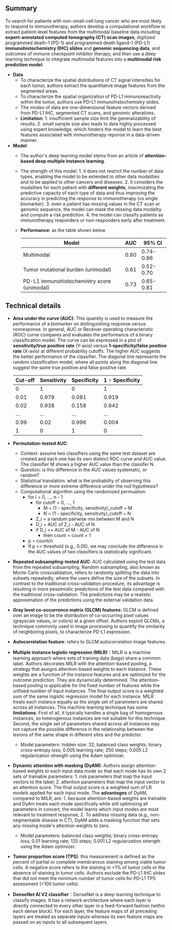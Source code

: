 ## Summary
To search for patients with non-small-cell lung cancer who are most likely to respond to immunotherapy, authors develop a computational workflow to extract patient-level features from the multimodal baseline data including **expert-annotated** **computed tomography (CT) scan images**, digitized programmed death-1 (PD-1) and programmed death ligand-1 (PD-L1) **immunohistochemistry (IHC) slides** and **genomic sequencing data**, and outcomes of immune checkpoint inhibitor therapy, and then use a deep learning technique to integrate multimodal features into a **multimodal risk prediction model**.
  - **Data**  
    - To characterize the spatial distributions of CT signal intensities for each tumor, authors extract the quantitative image features from the segmented areas.
    - To characterize the spatial organization of PD-L1 immunoreactivity within the tumor, authors use PD-L1 immunohistochemistry slides.
    - The modes of data are one-dimensional feature vectors derived from PD-L1 IHC, segmented CT scans, and genomic alterations. 
    - **Limitation**: 1. insufficient sample size limit the generalizability of results. 2. small sample size also leads to data highly processed using expert knowledge, which hinders the model to learn the best features associated with immunotherapy reponse in a data-driven manner.
  - **Model**
    - The author's deep learning model stems from an article of **attention-based deep multiple instance learning**. 
    - The strength of this model: 1. it does not restrict the number of data types, enabling the model to be extended to other data modalities and to be applied to other cancers and diseases. 2. it considers the modalities for each patient with **different weights**, maximizating the predictive capacity of each type of data and thus improving the accuracy in predicting the response to immunotherapy (vs single biomarker). 3. even a patient has missing values in the CT scan or genomic sequence, the model can mask the missing data modality and compute a risk prediction. 4. the model can classify patients as immunotherapy responders or non-responders early after treatment.
    - **Performance**: as the table shown below 
    
    
        | Model                                       | AUC           | 95% CI        |
        | -------------                               | ------------- | ------------- |
        | Multimodal                                  | 0.80          | 0.74-0.86     |
        | Tumor mutational burden (unimodal)          | 0.61          | 0.52-0.70     |
        | PD-L1 immunohistochemistry score (unimodal) | 0.73          | 0.65-0.81     |


## Technical details
- **Area under the curve (AUC)**: This quantity is used to measure the performance of a biomarker on distinguishing response versus nonresponse. In general, AUC or Receiver operating characteristic (ROC) curve compares and evaluates the performance of a binary classification model. The curve can be expressed in a plot of **sensitivity/true positive rate** (Y-axis) versus **1-specificity/false positive rate** (X-axis) at different probability cutoffs. The higher AUC suggests the better performance of the classifier. The diagonal line represents the random classification model, where all points along the diagonal line suggest the same true positive and false positive rate.

    | Cut-off	                | Sensitivity               | Specificity               | 1 - Specificity           |
    |-------------------------|---------------------------|---------------------------|---------------------------|
    | 0                       | 1                         | 0                         | 1                         |
    | 0.01                    | 0.979                     | 0.081                     | 0.919                     |
    | 0.02                    | 0.938                     | 0.158                     | 0.842                     |  
    | ...                     | ...                       | ...                       | ...                       |
    | 0.99                    | 0.02                      | 0.996                     | 0.004                     |
    | 1                       | 0                         | 1                         | 0                         |

- **Permutation-tested AUC**: 
  - Context: assume two classifiers using the same test dataset are created and each one has its own distinct ROC curve and AUC value. The classifier M shows a higher AUC value than the classifer N. 
  - Question: is this difference in the AUC values systematic, or random? 
  - Statistical translation: what is the probability of observing this difference or more extreme difference under the null hypothesis? 
  - Computational algorithm using the randomized permuation: 
    - for i = 0, ..., n - 1
      - for cutoff = 0, ..., 1
        - M = (1 - specificity, sensitivity)_cutoff + M
        - N = (1 - specificity, sensitivity)_cutoff + N
      - Z_i = a random pairwise mix between M and N
      - D_i = AUC of Z_i - AUC of N
      - if D_i >= AUC of M - AUC of N
        - then count = count + 1
     - p = count/n
     - If p <= threshold (e.g., 0.05), we may conclude the difference in the AUC values of two classifiers is statistically significant.
  
- **Repeated subsampling-tested AUC**: AUC calculated using the test data from the repeated subsampling. Random subsampling, also known as Monte Carlo crossvalidation, refers to randomly splitting the data into subsets repeatedly, where the users define the size of the subsets. In contrast to the traditional cross-validation procedure, its advantage is resulting in more pessimistic predictions of the test data compared with the traditional cross-validation. The predictions may be a realistic approximation of the predictions using the external validation data.
- **Gray level co-occurrence matrix (GLCM) features**: GLCM is defined over an image to be the distribution of co-occurring pixel values (grayscale values, or colors) at a given offset. Authors exploit GLCMs, a technique commonly used in image processing to quantify the similarity of neighboring pixels, to characterize PD-L1 expression.
- **Autocorrelation feature**: refers to GLCM autocorrelation image features. 
- **Multiple instance logistic regression (MILR)**：MILR is a machine learning approach where sets of training data (bags) share a common label. Authors decorates MILR with the attention-based pooling, a strategy that assigns attention-based weights to each instance. These weights are a function of the instance features and are optimized for the outcome prediction. They are dynamically determined. The attention-based pooling is applicable for the fixed number of features while the unfixed number of input instances. The final output score is a weighted sum of the same logistic regression model for each instance. MILR treats each instance equally as the single set of parameters are shared across all instances. This machine learning technique has some **limitations**. First of all, it typically handles a single bag of homogenous instances, so heterogenous instances are not suitable for this technique. Second, the single set of parameters shared across all instances may not capture the possible difference in the relationship between the lesions of the same shape in different sites and the predictor.
  - Model parameters: hidden size: 32; balanced class weights; binary cross-entropy loss; 0.005 learning rate; 250 steps; 0.005 L2 regularization strength using the Adam optimizer.
- **Dynamic attention with masking (DyAM)**: Authors assign attention-based weights to each input data mode so that each mode has its own 2 sets of trainable parameters: 1. risk parameters that map the input vectors to the label; 2. attention parameters that map the input vector to an attention score. The final output score is a weighted sum of LR models applied for each input mode. The **advantages** of DyAM, compared to MILR, are: 1. because attention-based weights are trainable and DyAm treats each mode specifically while still optimizing all parameters in concert, the model learns which input modes are most relevant to treatment response; 2. To address missing data (e.g., non-segmentable disease in CT), DyAM adds a masking function that sets any missing mode's attention weights to zero.
  - Model parameters: balanced class weights; binary cross-entropy loss; 0.01 learning rate; 125 steps; 0.001 L2 regularization strength using the Adam optimizer.
- **Tumor proportion score (TPS)**: this measurement is defined as the percent of partial or complete membranous staining among viable tumor cells. A negative score refers to the staining in <1% of tumor cells or the absence of staining in tumor cells. Authors exclude the PD-L1 IHC slides that did not meet the minimum number of tumor cells for PD-L1 TPS assessment (<100 tumor cells).
- **DenseNet AI V2 classifier**：DenseNet is a deep learning technique to classify images. It has a network architecture where each layer is directly connected to every other layer in a feed-forward fashion (within each dense block). For each layer, the feature maps of all preceding layers are treated as separate inputs whereas its own feature maps are passed on as inputs to all subsequent layers.
